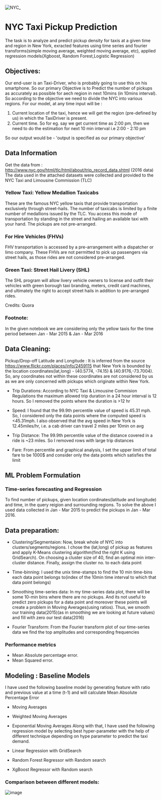 ![NYC_](https://user-images.githubusercontent.com/58303643/177010587-f349c09c-629f-41f6-a6d5-542cc2277adf.gif)
# NYC Taxi Pickup Prediction 
The task is to analyze and predict pickup density for taxis at a given time and region in New York, exracted features using time series and fourier transforms(simple moving average, weighted moving average, etc), applied regression models(Xgboost, Random Forest,Logistic Regression)
## Objectives:
Our end-user is an Taxi-Driver, who is probably going to use this on his smartphone.
So our primary Objective is to Predict the number of pickups as accurately as possible for aech region in next 10mins (in 10mins interval).
So according to the objective we need to divide the NYC into various regions.
For our model, at any time input will be :
1) Current location of the taxi, hence we will get the region (pre-defined by us) in which the TaxiDriver is present.
2) Current time. So for eg. say we get current time as 2:00 pm, then we need to do the estimation for next 10 min interval i.e 2:00 - 2:10 pm

So our output would be - 'output is specified as our primary objective'

## Data Information
Get the data from : http://www.nyc.gov/html/tlc/html/about/trip_record_data.shtml (2016 data) The data used in the attached datasets were collected and provided to the NYC Taxi and Limousine Commission (TLC)

### Yellow Taxi: Yellow Medallion Taxicabs
These are the famous NYC yellow taxis that provide transportation exclusively through street-hails. The number of taxicabs is limited by a finite number of medallions issued by the TLC. You access this mode of transportation by standing in the street and hailing an available taxi with your hand. The pickups are not pre-arranged.

### For Hire Vehicles (FHVs)
FHV transportation is accessed by a pre-arrangement with a dispatcher or limo company. These FHVs are not permitted to pick up passengers via street hails, as those rides are not considered pre-arranged.

### Green Taxi: Street Hail Livery (SHL)
The SHL program will allow livery vehicle owners to license and outfit their vehicles with green borough taxi branding, meters, credit card machines, and ultimately the right to accept street hails in addition to pre-arranged rides.

Credits: Quora

### Footnote:
In the given notebook we are considering only the yellow taxis for the time period between Jan - Mar 2015 & Jan - Mar 2016

## Data Cleaning:
Pickup/Drop-off Latitude and Longitude :
It is inferred from the source https://www.flickr.com/places/info/2459115 that New York is bounded by the location coordinates(lat,long) - (40.5774, -74.15) & (40.9176,-73.7004). So, any coordinates not within these coordinates are not considered by us as we are only concerned with pickups which originate within New York.

- Trip Durations:
According to NYC Taxi & Limousine Commision Regulations the maximum allowed trip duration in a 24 hour interval is 12 hours. So I removed the points where the duration is >12 hr

- Speed:
I found that the 99.9th percentile value of speed is 45.31 mph. So, I considered only the data points where the computed speed is <45.31mph. I also observed that the avg speed in New York is 12.45miles/hr, i.e. a cab driver can travel 2 miles per 10min on avg

- Trip Distance:
The 99.9th percentile value of the distance covered in a ride is ~23 miles. So I removed rows with large trip distances

- Fare:
From percentile and graphical analysis, I set the upper limit of total fare to be 1000$ and consider only the data points which satisfies the limit
## ML Problem Formulation
### Time-series forecasting and Regression
To find number of pickups, given location cordinates(latitude and longitude) and time, in the query reigion and surrounding regions.
To solve the above I used data collected in Jan - Mar 2015 to predict the pickups in Jan - Mar 2016.

## Data preparation:
- Clustering/Segmentaion:
Now, break whole of NYC into clusters/segments/regions. I chose the (lat,long) of pickup as features and apply K-Means clustering algorithm(find the right K using GridSearch). On choosing a cluster size of 40, find an optimal min inter-cluster distance. Finally, assign the cluster no. to each data point

- Time-binning:
I used the unix time-stamps to find the 10 min time-bins each data point belongs to(index of the 10min time interval to which that data point belongs)

- Smoothing time-series data:
In my time-series data plot, there will be some 10-min bins where there are no pickups. And its not useful to predict zero pickups for a data point and moreover these points will create a problem in Moving Averages(using ratios). Thus, we smooth our training data(2015)(as in smoothing we are looking at future values) and fill with zero our test data(2016)

- Fourier Transform:
From the Fourier transform plot of our time-series data we find the top amplitudes and corresponding frequencies

### Performance metrics
- Mean Absolute percentage error.
- Mean Squared error.

## Modeling : Baseline Models
I have used the following baseline model by generating feature with ratio and previous value at a time (t-1) and will calculate Mean Absolute Percentage Error

- Moving Averages
- Weighted Moving Averages
- Exponential Moving Averages
Along with that, I have used the following regression model by selecting best hyper-parameter with the help of different technique depending on hype parameter to predict the taxi demand.

- Linear Regression with GridSearch
- Random Forest Regressor with Random search
- XgBoost Regressor with Random search

### Comparison between different models:

![image](https://user-images.githubusercontent.com/58303643/177010545-3cddb80a-cca1-4444-8217-80b2546c5210.png)

